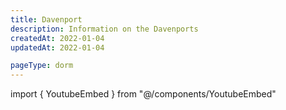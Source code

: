 ```yaml
---
title: Davenport
description: Information on the Davenports
createdAt: 2022-01-04
updatedAt: 2022-01-04

pageType: dorm
---
```


import { YoutubeEmbed } from "@/components/YoutubeEmbed"

<Expandable title="Videos" icon="video" variant="gray">
  <div className="grid grid-cols-1 gap-base">
    <YoutubeEmbed videoId="ORUl9vqbSK4" />
  </div>
</Expandable>
